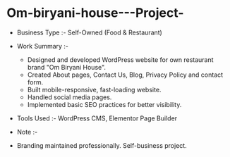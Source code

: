 # Om-biryani-house---Project-
- Business Type :- Self-Owned (Food & Restaurant)
- Work Summary :- 
     - Designed and developed WordPress website for own restaurant brand "Om Biryani House".
     - Created About pages, Contact Us, Blog, Privacy Policy and contact form.
     - Built mobile-responsive, fast-loading website.
     - Handled social media pages.
     - Implemented basic SEO practices for better visibility.

- Tools Used :- WordPress CMS, Elementor Page Builder

- Note :-
 - Branding maintained professionally. Self-business project.
